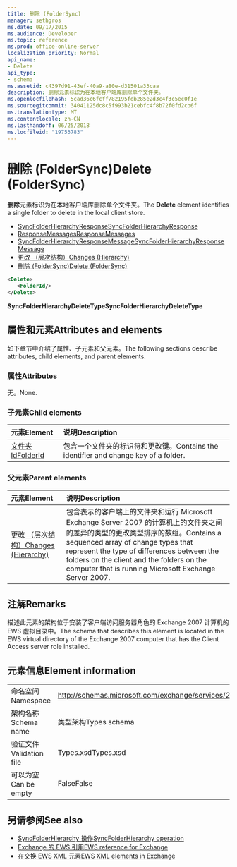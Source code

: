 ```yaml
---
title: 删除 (FolderSync)
manager: sethgros
ms.date: 09/17/2015
ms.audience: Developer
ms.topic: reference
ms.prod: office-online-server
localization_priority: Normal
api_name:
- Delete
api_type:
- schema
ms.assetid: c4397d91-43ef-40a9-a80e-d31501a33caa
description: 删除元素标识为在本地客户端库删除单个文件夹。
ms.openlocfilehash: 5cad36c6fcff782195fdb285e2d3c4f3c5ec0f1e
ms.sourcegitcommit: 34041125dc8c5f993b21cebfc4f8b72f0fd2cb6f
ms.translationtype: MT
ms.contentlocale: zh-CN
ms.lasthandoff: 06/25/2018
ms.locfileid: "19753783"
---
```

# <a name="delete-foldersync"></a><span data-ttu-id="9efc4-103">删除 (FolderSync)</span><span class="sxs-lookup"><span data-stu-id="9efc4-103">Delete (FolderSync)</span></span>

<span data-ttu-id="9efc4-104">**删除**元素标识为在本地客户端库删除单个文件夹。</span><span class="sxs-lookup"><span data-stu-id="9efc4-104">The **Delete** element identifies a single folder to delete in the local client store.</span></span> 
  
- [<span data-ttu-id="9efc4-105">SyncFolderHierarchyResponse</span><span class="sxs-lookup"><span data-stu-id="9efc4-105">SyncFolderHierarchyResponse</span></span>](syncfolderhierarchyresponse.md)  
- [<span data-ttu-id="9efc4-106">ResponseMessages</span><span class="sxs-lookup"><span data-stu-id="9efc4-106">ResponseMessages</span></span>](responsemessages.md)  
- [<span data-ttu-id="9efc4-107">SyncFolderHierarchyResponseMessage</span><span class="sxs-lookup"><span data-stu-id="9efc4-107">SyncFolderHierarchyResponseMessage</span></span>](syncfolderhierarchyresponsemessage.md)  
- [<span data-ttu-id="9efc4-108">更改 （层次结构）</span><span class="sxs-lookup"><span data-stu-id="9efc4-108">Changes (Hierarchy)</span></span>](changes-hierarchy.md)  
- [<span data-ttu-id="9efc4-109">删除 (FolderSync)</span><span class="sxs-lookup"><span data-stu-id="9efc4-109">Delete (FolderSync)</span></span>](delete-foldersync.md)
  
```xml
<Delete>
   <FolderId/>
</Delete>
```

<span data-ttu-id="9efc4-110">**SyncFolderHierarchyDeleteType**</span><span class="sxs-lookup"><span data-stu-id="9efc4-110">**SyncFolderHierarchyDeleteType**</span></span>

## <a name="attributes-and-elements"></a><span data-ttu-id="9efc4-111">属性和元素</span><span class="sxs-lookup"><span data-stu-id="9efc4-111">Attributes and elements</span></span>

<span data-ttu-id="9efc4-112">如下章节中介绍了属性、子元素和父元素。</span><span class="sxs-lookup"><span data-stu-id="9efc4-112">The following sections describe attributes, child elements, and parent elements.</span></span>
  
### <a name="attributes"></a><span data-ttu-id="9efc4-113">属性</span><span class="sxs-lookup"><span data-stu-id="9efc4-113">Attributes</span></span>

<span data-ttu-id="9efc4-114">无。</span><span class="sxs-lookup"><span data-stu-id="9efc4-114">None.</span></span>
  
### <a name="child-elements"></a><span data-ttu-id="9efc4-115">子元素</span><span class="sxs-lookup"><span data-stu-id="9efc4-115">Child elements</span></span>

|<span data-ttu-id="9efc4-116">**元素**</span><span class="sxs-lookup"><span data-stu-id="9efc4-116">**Element**</span></span>|<span data-ttu-id="9efc4-117">**说明**</span><span class="sxs-lookup"><span data-stu-id="9efc4-117">**Description**</span></span>|
|:-----|:-----|
|[<span data-ttu-id="9efc4-118">文件夹 Id</span><span class="sxs-lookup"><span data-stu-id="9efc4-118">FolderId</span></span>](folderid.md) <br/> |<span data-ttu-id="9efc4-119">包含一个文件夹的标识符和更改键。</span><span class="sxs-lookup"><span data-stu-id="9efc4-119">Contains the identifier and change key of a folder.</span></span>  <br/> |
   
### <a name="parent-elements"></a><span data-ttu-id="9efc4-120">父元素</span><span class="sxs-lookup"><span data-stu-id="9efc4-120">Parent elements</span></span>

|<span data-ttu-id="9efc4-121">**元素**</span><span class="sxs-lookup"><span data-stu-id="9efc4-121">**Element**</span></span>|<span data-ttu-id="9efc4-122">**说明**</span><span class="sxs-lookup"><span data-stu-id="9efc4-122">**Description**</span></span>|
|:-----|:-----|
|[<span data-ttu-id="9efc4-123">更改 （层次结构）</span><span class="sxs-lookup"><span data-stu-id="9efc4-123">Changes (Hierarchy)</span></span>](changes-hierarchy.md) <br/> |<span data-ttu-id="9efc4-124">包含表示的客户端上的文件夹和运行 Microsoft Exchange Server 2007 的计算机上的文件夹之间的差异的类型的更改类型排序的数组。</span><span class="sxs-lookup"><span data-stu-id="9efc4-124">Contains a sequenced array of change types that represent the type of differences between the folders on the client and the folders on the computer that is running Microsoft Exchange Server 2007.</span></span>  <br/> |
   
## <a name="remarks"></a><span data-ttu-id="9efc4-125">注解</span><span class="sxs-lookup"><span data-stu-id="9efc4-125">Remarks</span></span>

<span data-ttu-id="9efc4-126">描述此元素的架构位于安装了客户端访问服务器角色的 Exchange 2007 计算机的 EWS 虚拟目录中。</span><span class="sxs-lookup"><span data-stu-id="9efc4-126">The schema that describes this element is located in the EWS virtual directory of the Exchange 2007 computer that has the Client Access server role installed.</span></span>
  
## <a name="element-information"></a><span data-ttu-id="9efc4-127">元素信息</span><span class="sxs-lookup"><span data-stu-id="9efc4-127">Element information</span></span>

|||
|:-----|:-----|
|<span data-ttu-id="9efc4-128">命名空间</span><span class="sxs-lookup"><span data-stu-id="9efc4-128">Namespace</span></span>  <br/> |http://schemas.microsoft.com/exchange/services/2006/types  <br/> |
|<span data-ttu-id="9efc4-129">架构名称</span><span class="sxs-lookup"><span data-stu-id="9efc4-129">Schema name</span></span>  <br/> |<span data-ttu-id="9efc4-130">类型架构</span><span class="sxs-lookup"><span data-stu-id="9efc4-130">Types schema</span></span>  <br/> |
|<span data-ttu-id="9efc4-131">验证文件</span><span class="sxs-lookup"><span data-stu-id="9efc4-131">Validation file</span></span>  <br/> |<span data-ttu-id="9efc4-132">Types.xsd</span><span class="sxs-lookup"><span data-stu-id="9efc4-132">Types.xsd</span></span>  <br/> |
|<span data-ttu-id="9efc4-133">可以为空</span><span class="sxs-lookup"><span data-stu-id="9efc4-133">Can be empty</span></span>  <br/> |<span data-ttu-id="9efc4-134">False</span><span class="sxs-lookup"><span data-stu-id="9efc4-134">False</span></span>  <br/> |
   
## <a name="see-also"></a><span data-ttu-id="9efc4-135">另请参阅</span><span class="sxs-lookup"><span data-stu-id="9efc4-135">See also</span></span>

- [<span data-ttu-id="9efc4-136">SyncFolderHierarchy 操作</span><span class="sxs-lookup"><span data-stu-id="9efc4-136">SyncFolderHierarchy operation</span></span>](syncfolderhierarchy-operation.md)
- [<span data-ttu-id="9efc4-137">Exchange 的 EWS 引用</span><span class="sxs-lookup"><span data-stu-id="9efc4-137">EWS reference for Exchange</span></span>](ews-reference-for-exchange.md)
- [<span data-ttu-id="9efc4-138">在交换 EWS XML 元素</span><span class="sxs-lookup"><span data-stu-id="9efc4-138">EWS XML elements in Exchange</span></span>](ews-xml-elements-in-exchange.md)

